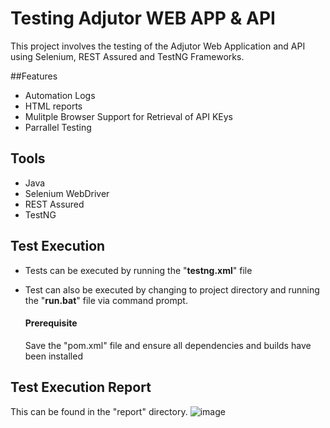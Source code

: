 # Testing Adjutor WEB APP & API
This project involves the testing of the Adjutor Web Application and API using Selenium, REST Assured and TestNG Frameworks.

##Features

- Automation Logs
- HTML reports
- Mulitple Browser Support for Retrieval of API KEys
- Parrallel Testing

##  Tools

- Java
- Selenium WebDriver
- REST Assured
- TestNG

##  Test Execution

- Tests can be executed by running the "**testng.xml**" file
- Test can also be executed by changing to project directory and running the "**run.bat**" file via command prompt.
  ####   Prerequisite
  
  Save the "pom.xml" file and ensure all dependencies and builds have been installed

## Test Execution Report 

This can be found in the "report" directory.
![image](https://github.com/user-attachments/assets/991455ce-7b12-4a7f-a1da-5b2e5b33d58a)

